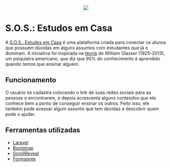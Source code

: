 <p align="center"><img src="https://i.imgur.com/TysFpg6.png"></p>

# S.O.S.: Estudos em Casa

A [S.O.S.: Estudos em Casa](https://sosestudos.com.br/) é uma plataforma criada para conectar os alunos que possuem dúvidas em alguns assuntos com estudantes que já o dominam. A iniciativa foi inspirada na [teoria](http://www.institutopuruna.com.br/como-aprendemos-a-teoria-da-escolha-de-william-glasser/) de William Glasser (1925-2013), um psiquiatra americano, que diz que 95% do conhecimento é aprendido quando temos que ensinar alguém. 

## Funcionamento

O usuário se cadastra colocando o link de suas redes sociais para as pessoas o encontrarem, e depois acrescenta alguns conteúdos que ele conhece bem a ponto de conseguir ensinar os outros. Feito isso, ele também pode acessar algum assunto que tem dúvidas e descobrir quem pode o ajudar.

## Ferramentas utilizadas

- [Laravel](https://laravel.com/)
- [Bootstrap](https://getbootstrap.com/)
- [ScrollReveal](https://scrollrevealjs.org/)
- [Formspree](https://formspree.io/)

